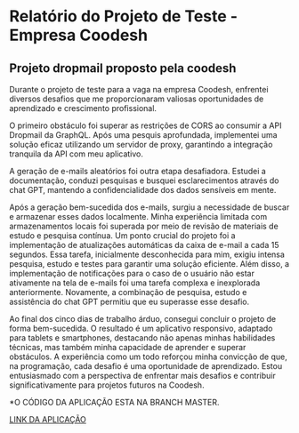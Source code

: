 # Relatório do Projeto de Teste - Empresa Coodesh

## Projeto dropmail proposto pela coodesh

  Durante o projeto de teste para a vaga na empresa Coodesh, enfrentei diversos desafios que me proporcionaram
valiosas oportunidades de aprendizado e crescimento profissional.

  O primeiro obstáculo foi superar as restrições de CORS ao consumir a API Dropmail da GraphQL. Após uma pesquis
aprofundada, implementei uma solução eficaz utilizando um servidor de proxy, garantindo a integração tranquila da API com meu aplicativo.

  A geração de e-mails aleatórios foi outra etapa desafiadora. Estudei a documentação, conduzi pesquisas e busquei esclarecimentos através do chat GPT, mantendo a confidencialidade dos dados sensíveis em mente.

Após a geração bem-sucedida dos e-mails, surgiu a necessidade de buscar e armazenar esses dados localmente. Minha experiência limitada com armazenamentos locais foi superada por meio de revisão de materiais de estudo e pesquisa contínua.
Um ponto crucial do projeto foi a implementação de atualizações automáticas da caixa de e-mail a cada 15 segundos. Essa tarefa, inicialmente desconhecida para mim, exigiu intensa pesquisa, estudo e testes para garantir uma solução eficiente.
Além disso, a implementação de notificações para o caso de o usuário não estar ativamente na tela de e-mails foi uma tarefa complexa e inexplorada anteriormente. Novamente, a combinação de pesquisa, estudo e assistência do chat GPT permitiu
que eu superasse esse desafio.

  Ao final dos cinco dias de trabalho árduo, consegui concluir o projeto de forma bem-sucedida. O resultado é um aplicativo responsivo, adaptado para tablets e smartphones, destacando não apenas minhas habilidades técnicas, mas também minha capacidade de aprender e superar obstáculos.
A experiência como um todo reforçou minha convicção de que, na programação, cada desafio é uma oportunidade de aprendizado. Estou entusiasmado com a perspectiva de enfrentar mais desafios e contribuir significativamente para projetos futuros na Coodesh.


*O CÓDIGO DA APLICAÇÃO ESTA NA BRANCH MASTER.

[LINK DA APLICAÇÃO](https://projet-o-coodesh-9g94.vercel.app/)
